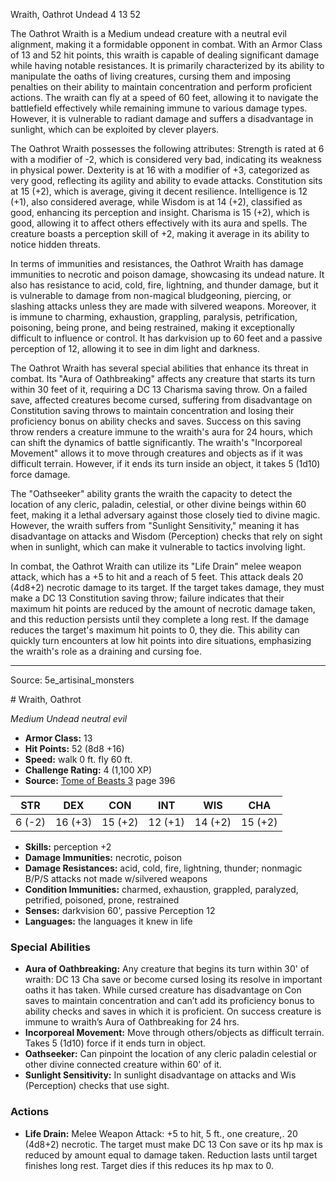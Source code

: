 <MonsterName/>Wraith, Oathrot</MonsterName>
<CreatureType/>Undead</CreatureType>
<CR/>4</CR>
<AC/>13</AC>
<HP/>52</HP>
<summary>The Oathrot Wraith is a Medium undead creature with a neutral evil alignment, making it a formidable opponent in combat. With an Armor Class of 13 and 52 hit points, this wraith is capable of dealing significant damage while having notable resistances. It is primarily characterized by its ability to manipulate the oaths of living creatures, cursing them and imposing penalties on their ability to maintain concentration and perform proficient actions. The wraith can fly at a speed of 60 feet, allowing it to navigate the battlefield effectively while remaining immune to various damage types. However, it is vulnerable to radiant damage and suffers a disadvantage in sunlight, which can be exploited by clever players. </summary>

<detail>

The Oathrot Wraith possesses the following attributes: Strength is rated at 6 with a modifier of -2, which is considered very bad, indicating its weakness in physical power. Dexterity is at 16 with a modifier of +3, categorized as very good, reflecting its agility and ability to evade attacks. Constitution sits at 15 (+2), which is average, giving it decent resilience. Intelligence is 12 (+1), also considered average, while Wisdom is at 14 (+2), classified as good, enhancing its perception and insight. Charisma is 15 (+2), which is good, allowing it to affect others effectively with its aura and spells. The creature boasts a perception skill of +2, making it average in its ability to notice hidden threats.

In terms of immunities and resistances, the Oathrot Wraith has damage immunities to necrotic and poison damage, showcasing its undead nature. It also has resistance to acid, cold, fire, lightning, and thunder damage, but it is vulnerable to damage from non-magical bludgeoning, piercing, or slashing attacks unless they are made with silvered weapons. Moreover, it is immune to charming, exhaustion, grappling, paralysis, petrification, poisoning, being prone, and being restrained, making it exceptionally difficult to influence or control. It has darkvision up to 60 feet and a passive perception of 12, allowing it to see in dim light and darkness.

The Oathrot Wraith has several special abilities that enhance its threat in combat. Its "Aura of Oathbreaking" affects any creature that starts its turn within 30 feet of it, requiring a DC 13 Charisma saving throw. On a failed save, affected creatures become cursed, suffering from disadvantage on Constitution saving throws to maintain concentration and losing their proficiency bonus on ability checks and saves. Success on this saving throw renders a creature immune to the wraith's aura for 24 hours, which can shift the dynamics of battle significantly. The wraith's "Incorporeal Movement" allows it to move through creatures and objects as if it was difficult terrain. However, if it ends its turn inside an object, it takes 5 (1d10) force damage.

The "Oathseeker" ability grants the wraith the capacity to detect the location of any cleric, paladin, celestial, or other divine beings within 60 feet, making it a lethal adversary against those closely tied to divine magic. However, the wraith suffers from "Sunlight Sensitivity," meaning it has disadvantage on attacks and Wisdom (Perception) checks that rely on sight when in sunlight, which can make it vulnerable to tactics involving light.

In combat, the Oathrot Wraith can utilize its "Life Drain" melee weapon attack, which has a +5 to hit and a reach of 5 feet. This attack deals 20 (4d8+2) necrotic damage to its target. If the target takes damage, they must make a DC 13 Constitution saving throw; failure indicates that their maximum hit points are reduced by the amount of necrotic damage taken, and this reduction persists until they complete a long rest. If the damage reduces the target's maximum hit points to 0, they die. This ability can quickly turn encounters at low hit points into dire situations, emphasizing the wraith's role as a draining and cursing foe.</detail>



---

Source: 5e_artisinal_monsters

<statblock>
# Wraith, Oathrot

*Medium* *Undead* *neutral evil*

- **Armor Class:** 13
- **Hit Points:** 52 (8d8 +16)
- **Speed:** walk 0 ft. fly 60 ft.
- **Challenge Rating:** 4 (1,100 XP)
- **Source:** [Tome of Beasts 3](https://koboldpress.com/kpstore/product/tome-of-beasts-3-for-5th-edition/) page 396

| STR | DEX | CON | INT | WIS | CHA |
| --- | --- | --- | --- | --- | --- |
| 6 (-2) | 16 (+3) | 15 (+2) | 12 (+1) | 14 (+2) | 15 (+2) |

- **Skills:** perception +2
- **Damage Immunities:** necrotic, poison
- **Damage Resistances:** acid, cold, fire, lightning, thunder; nonmagic B/P/S attacks not made w/silvered weapons
- **Condition Immunities:** charmed, exhaustion, grappled, paralyzed, petrified, poisoned, prone, restrained
- **Senses:** darkvision 60', passive Perception 12
- **Languages:** the languages it knew in life

### Special Abilities

- **Aura of Oathbreaking:** Any creature that begins its turn within 30' of wraith: DC 13 Cha save or become cursed losing its resolve in important oaths it has taken. While cursed creature has disadvantage on Con saves to maintain concentration and can’t add its proficiency bonus to ability checks and saves in which it is proficient. On success creature is immune to wraith’s Aura of Oathbreaking for 24 hrs.
- **Incorporeal Movement:** Move through others/objects as difficult terrain. Takes 5 (1d10) force if it ends turn in object.
- **Oathseeker:** Can pinpoint the location of any cleric paladin celestial or other divine connected creature within 60' of it.
- **Sunlight Sensitivity:** In sunlight disadvantage on attacks and Wis (Perception) checks that use sight.

### Actions

- **Life Drain:** Melee Weapon Attack: +5 to hit, 5 ft., one creature,. 20 (4d8+2) necrotic. The target must make DC 13 Con save or its hp max is reduced by amount equal to damage taken. Reduction lasts until target finishes long rest. Target dies if this reduces its hp max to 0.


</statblock>


